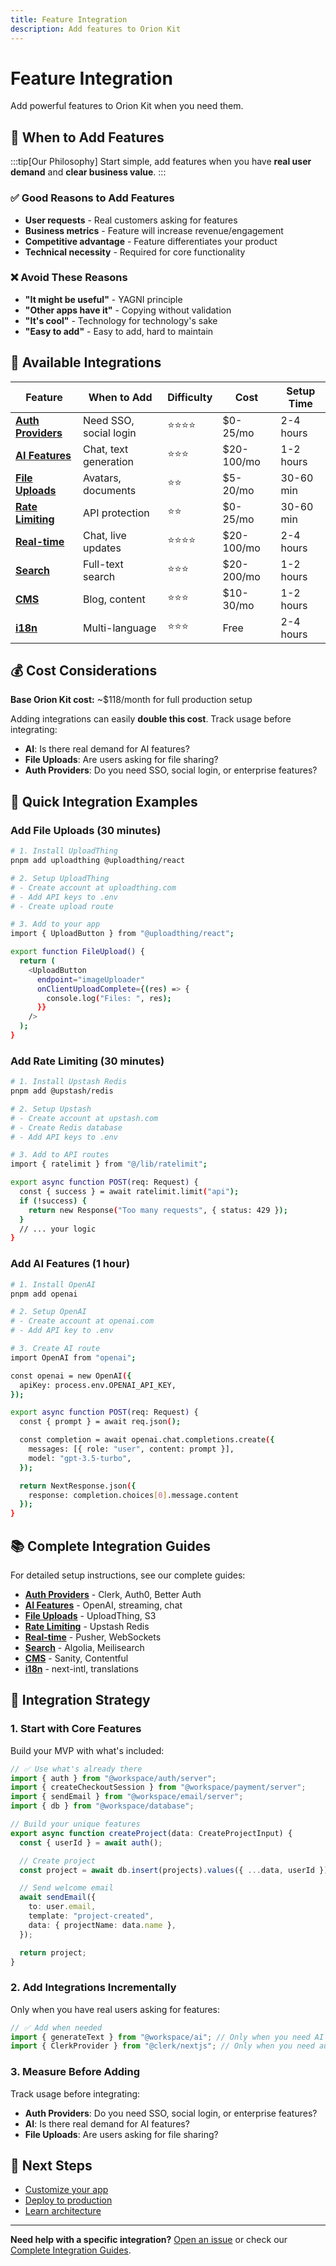 ```yaml
---
title: Feature Integration
description: Add features to Orion Kit
---
```


# Feature Integration

Add powerful features to Orion Kit when you need them.

## 🎯 **When to Add Features**

:::tip[Our Philosophy]
Start simple, add features when you have **real user demand** and **clear business value**.
:::

### ✅ **Good Reasons to Add Features**

- **User requests** - Real customers asking for features
- **Business metrics** - Feature will increase revenue/engagement
- **Competitive advantage** - Feature differentiates your product
- **Technical necessity** - Required for core functionality

### ❌ **Avoid These Reasons**

- **"It might be useful"** - YAGNI principle
- **"Other apps have it"** - Copying without validation
- **"It's cool"** - Technology for technology's sake
- **"Easy to add"** - Easy to add, hard to maintain

## 🚀 **Available Integrations**

| Feature                                                    | When to Add            | Difficulty | Cost       | Setup Time |
| ---------------------------------------------------------- | ---------------------- | ---------- | ---------- | ---------- |
| **[Auth Providers](/reference/integrations/auth)**         | Need SSO, social login | ⭐⭐⭐⭐   | $0-25/mo   | 2-4 hours  |
| **[AI Features](/reference/integrations/ai)**              | Chat, text generation  | ⭐⭐⭐     | $20-100/mo | 1-2 hours  |
| **[File Uploads](/reference/integrations/file-uploads)**   | Avatars, documents     | ⭐⭐       | $5-20/mo   | 30-60 min  |
| **[Rate Limiting](/reference/integrations/rate-limiting)** | API protection         | ⭐⭐       | $0-25/mo   | 30-60 min  |
| **[Real-time](/reference/integrations/realtime)**          | Chat, live updates     | ⭐⭐⭐⭐   | $20-100/mo | 2-4 hours  |
| **[Search](/reference/integrations/search)**               | Full-text search       | ⭐⭐⭐     | $20-200/mo | 1-2 hours  |
| **[CMS](/reference/integrations/cms)**                     | Blog, content          | ⭐⭐⭐     | $10-30/mo  | 1-2 hours  |
| **[i18n](/reference/integrations/i18n)**                   | Multi-language         | ⭐⭐⭐     | Free       | 2-4 hours  |

## 💰 **Cost Considerations**

**Base Orion Kit cost:** ~$118/month for full production setup

Adding integrations can easily **double this cost**. Track usage before integrating:

- **AI**: Is there real demand for AI features?
- **File Uploads**: Are users asking for file sharing?
- **Auth Providers**: Do you need SSO, social login, or enterprise features?

## 🔧 **Quick Integration Examples**

### Add File Uploads (30 minutes)

```bash
# 1. Install UploadThing
pnpm add uploadthing @uploadthing/react

# 2. Setup UploadThing
# - Create account at uploadthing.com
# - Add API keys to .env
# - Create upload route

# 3. Add to your app
import { UploadButton } from "@uploadthing/react";

export function FileUpload() {
  return (
    <UploadButton
      endpoint="imageUploader"
      onClientUploadComplete={(res) => {
        console.log("Files: ", res);
      }}
    />
  );
}
```

### Add Rate Limiting (30 minutes)

```bash
# 1. Install Upstash Redis
pnpm add @upstash/redis

# 2. Setup Upstash
# - Create account at upstash.com
# - Create Redis database
# - Add API keys to .env

# 3. Add to API routes
import { ratelimit } from "@/lib/ratelimit";

export async function POST(req: Request) {
  const { success } = await ratelimit.limit("api");
  if (!success) {
    return new Response("Too many requests", { status: 429 });
  }
  // ... your logic
}
```

### Add AI Features (1 hour)

```bash
# 1. Install OpenAI
pnpm add openai

# 2. Setup OpenAI
# - Create account at openai.com
# - Add API key to .env

# 3. Create AI route
import OpenAI from "openai";

const openai = new OpenAI({
  apiKey: process.env.OPENAI_API_KEY,
});

export async function POST(req: Request) {
  const { prompt } = await req.json();

  const completion = await openai.chat.completions.create({
    messages: [{ role: "user", content: prompt }],
    model: "gpt-3.5-turbo",
  });

  return NextResponse.json({
    response: completion.choices[0].message.content
  });
}
```

## 📚 **Complete Integration Guides**

For detailed setup instructions, see our complete guides:

- **[Auth Providers](/reference/integrations/auth)** - Clerk, Auth0, Better Auth
- **[AI Features](/reference/integrations/ai)** - OpenAI, streaming, chat
- **[File Uploads](/reference/integrations/file-uploads)** - UploadThing, S3
- **[Rate Limiting](/reference/integrations/rate-limiting)** - Upstash Redis
- **[Real-time](/reference/integrations/realtime)** - Pusher, WebSockets
- **[Search](/reference/integrations/search)** - Algolia, Meilisearch
- **[CMS](/reference/integrations/cms)** - Sanity, Contentful
- **[i18n](/reference/integrations/i18n)** - next-intl, translations

## 🎯 **Integration Strategy**

### 1. **Start with Core Features**

Build your MVP with what's included:

```typescript
// ✅ Use what's already there
import { auth } from "@workspace/auth/server";
import { createCheckoutSession } from "@workspace/payment/server";
import { sendEmail } from "@workspace/email/server";
import { db } from "@workspace/database";

// Build your unique features
export async function createProject(data: CreateProjectInput) {
  const { userId } = await auth();

  // Create project
  const project = await db.insert(projects).values({ ...data, userId });

  // Send welcome email
  await sendEmail({
    to: user.email,
    template: "project-created",
    data: { projectName: data.name },
  });

  return project;
}
```

### 2. **Add Integrations Incrementally**

Only when you have real users asking for features:

```typescript
// ✅ Add when needed
import { generateText } from "@workspace/ai"; // Only when you need AI
import { ClerkProvider } from "@clerk/nextjs"; // Only when you need auth providers
```

### 3. **Measure Before Adding**

Track usage before integrating:

- **Auth Providers**: Do you need SSO, social login, or enterprise features?
- **AI**: Is there real demand for AI features?
- **File Uploads**: Are users asking for file sharing?

## 🚀 **Next Steps**

- [Customize your app](/getting-started/customization)
- [Deploy to production](/getting-started/deployment)
- [Learn architecture](/architecture/overview)

---

**Need help with a specific integration?** [Open an issue](https://github.com/Mumma6/orion-kit/issues) or check our [Complete Integration Guides](/reference/integrations).
